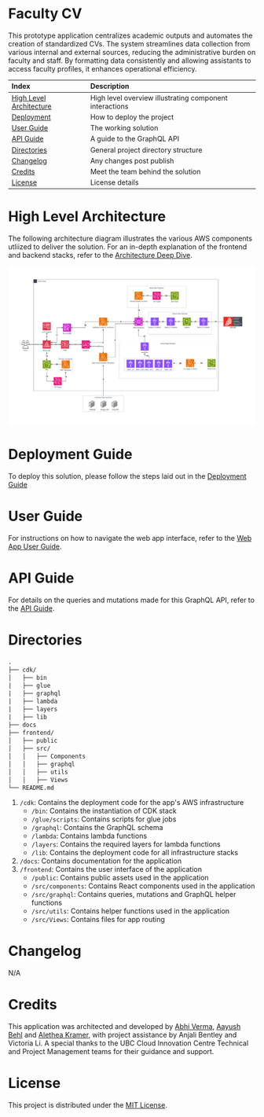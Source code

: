 # Faculty CV

This prototype application centralizes academic outputs and automates the creation of standardized CVs. The system streamlines data collection from various internal and external sources, reducing the administrative burden on faculty and staff. By formatting data consistently and allowing assistants to access faculty profiles, it enhances operational efficiency.

| Index                                               | Description                                             |
| :-------------------------------------------------- | :------------------------------------------------------ |
| [High Level Architecture](#High-Level-Architecture) | High level overview illustrating component interactions |
| [Deployment](#Deployment-Guide)                     | How to deploy the project                               |
| [User Guide](#User-Guide)                           | The working solution                                    |
| [API Guide](#API-Guide)                           | A guide to the GraphQL API                                    |
| [Directories](#Directories)         | General project directory structure             |
| [Changelog](#Changelog)                             | Any changes post publish                                |
| [Credits](#Credits)                                 | Meet the team behind the solution                       |
| [License](#License)                                 | License details                                         |

# High Level Architecture

The following architecture diagram illustrates the various AWS components utliized to deliver the solution. For an in-depth explanation of the frontend and backend stacks, refer to the [Architecture Deep Dive](docs/ArchitectureDeepDive.md).

![Alt text](./docs/architecture/FacultyCV_architecture.drawio.png)

# Deployment Guide

To deploy this solution, please follow the steps laid out in the [Deployment Guide](docs/DeploymentGuide.md)

# User Guide

For instructions on how to navigate the web app interface, refer to the [Web App User Guide](docs/UserGuide.md).

# API Guide

For details on the queries and mutations made for this GraphQL API, refer to the [API Guide](docs/APIGuide.md).

# Directories

```text
.
├── cdk/
│   ├── bin
|   ├── glue
|   ├── graphql
|   ├── lambda
|   ├── layers
|   ├── lib
├── docs
├── frontend/
│   ├── public
│   ├── src/
│   │   ├── Components
│   │   ├── graphql
│   │   ├── utils
│   │   ├── Views
└── README.md
```
1. `/cdk`: Contains the deployment code for the app's AWS infrastructure
    - `/bin`: Contains the instantiation of CDK stack
    - `/glue/scripts`: Contains scripts for glue jobs
    - `/graphql`: Contains the GraphQL schema
    - `/lambda`: Contains lambda functions
    - `/layers`: Contains the required layers for lambda functions
    - `/lib`: Contains the deployment code for all infrastructure stacks
2. `/docs`: Contains documentation for the application
3. `/frontend`: Contains the user interface of the application
    - `/public`: Contains public assets used in the application
    - `/src/components`: Contains React components used in the application
    - `/src/graphql`: Contains queries, mutations and GraphQL helper functions 
    - `/src/utils`: Contains helper functions used in the application
    - `/src/Views`: Contains files for app routing
  
# Changelog
N/A

# Credits

This application was architected and developed by [Abhi Verma](https://www.linkedin.com/in/abhi-verma13/), [Aayush Behl](https://www.linkedin.com/in/aayushbehl/) and [Alethea Kramer](https://www.linkedin.com/in/alethea-kramer/), with project assistance by Anjali Bentley and Victoria Li. A special thanks to the UBC Cloud Innovation Centre Technical and Project Management teams for their guidance and support.
# License

This project is distributed under the [MIT License](LICENSE).
